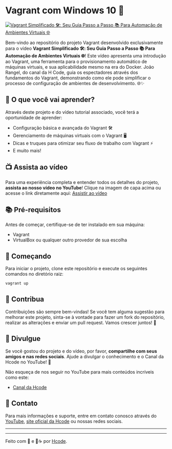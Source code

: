 # Vagrant com Windows 10 🎥

[![Vagrant Simplificado 🛠️: Seu Guia Passo a Passo 📚 Para Automação de Ambientes Virtuais 🌐](https://i3.ytimg.com/vi/BeamdrH-YEA/maxresdefault.jpg "Assista ao vídeo")](https://youtu.be/BeamdrH-YE)

Bem-vindo ao repositório do projeto Vagrant desenvolvido exclusivamente para o vídeo **Vagrant Simplificado 🛠️: Seu Guia Passo a Passo 📚 Para Automação de Ambientes Virtuais 🌐**! Este vídeo apresenta uma introdução ao Vagrant, uma ferramenta para o provisionamento automático de máquinas virtuais, e sua aplicabilidade mesmo na era do Docker. João Rangel, do canal da H Code, guia os espectadores através dos fundamentos do Vagrant, demonstrando como ele pode simplificar o processo de configuração de ambientes de desenvolvimento. 🌐✨

## 🎉 O que você vai aprender?

Através deste projeto e do vídeo tutorial associado, você terá a oportunidade de aprender:

- Configuração básica e avançada do Vagrant 🛠️
- Gerenciamento de máquinas virtuais com o Vagrant 🖥️
- Dicas e truques para otimizar seu fluxo de trabalho com Vagrant ⚡
- E muito mais!

## 📺 Assista ao vídeo

Para uma experiência completa e entender todos os detalhes do projeto, **assista ao nosso vídeo no YouTube**! Clique na imagem de capa acima ou acesse o link diretamente aqui: [Assistir ao vídeo](https://youtu.be/BeamdrH-YEA)

## 📚 Pré-requisitos

Antes de começar, certifique-se de ter instalado em sua máquina:

- Vagrant
- VirtualBox ou qualquer outro provedor de sua escolha

## 🚀 Começando

Para iniciar o projeto, clone este repositório e execute os seguintes comandos no diretório raiz:

```bash
vagrant up
```

## 🤝 Contribua

Contribuições são sempre bem-vindas! Se você tem alguma sugestão para melhorar este projeto, sinta-se à vontade para fazer um fork do repositório, realizar as alterações e enviar um pull request. Vamos crescer juntos! 🌱

## 📣 Divulgue

Se você gostou do projeto e do vídeo, por favor, **compartilhe com seus amigos e nas redes sociais**. Ajude a divulgar o conhecimento e o Canal da Hcode no YouTube! 📢

Não esqueça de nos seguir no YouTube para mais conteúdos incríveis como este:
- [Canal da Hcode](http://link-para-o-canal-da-hcode-aqui.com)

## 📩 Contato

Para mais informações e suporte, entre em contato conosco através do [YouTube](https://www.youtube.com/hcodebrasil?sub_confirmation=1), [site oficial da Hcode](https://hcode.com.br) ou nossas redes sociais.

---
---

Feito com 💖 e 🥤☕ por [Hcode](https://hcode.com.br).

